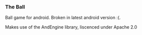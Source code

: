 ### The Ball

Ball game for android. Broken in latest android version :(.

Makes use of the AndEngine library, liscenced under Apache 2.0